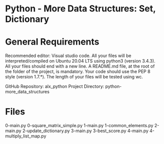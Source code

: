 # Python - More Data Structures: Set, Dictionary
# General Requirements
Recommended editor: Visual studio code.
All your files will be interpreted/compiled on Ubuntu 20.04 LTS using python3 (version 3.4.3).
All your files should end with a new line.
A README.md file, at the root of the folder of the project, is mandatory.
Your code should use the PEP 8 style (version 1.7.*).
The length of your files will be tested using wc.

GitHub Repository: alx_python
Project Directory: python-more_data_structures

# Files
0-main.py
0-square_matrix_simple.py
1-main.py
1-common_elements.py
2-main.py
2-update_dictionary.py
3-main.py
3-best_score.py
4-main.py
4-multiply_list_map.py
